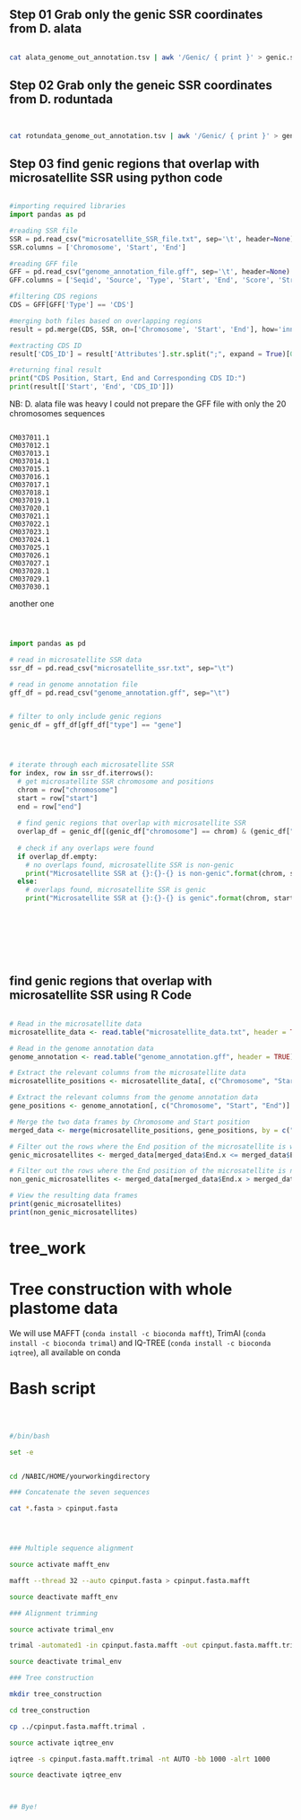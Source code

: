 ## Step 01 Grab only the genic SSR coordinates from D. alata

```bash

cat alata_genome_out_annotation.tsv | awk '/Genic/ { print }' > genic.ssr.d.alata.txt

```


## Step 02 Grab only the geneic SSR coordinates from D. roduntada

```bash


cat rotundata_genome_out_annotation.tsv | awk '/Genic/ { print }' > genic.ssr.d.rodundata.txt

```


## Step 03 find genic regions that overlap with microsatellite SSR using python code




```python

#importing required libraries
import pandas as pd

#reading SSR file
SSR = pd.read_csv("microsatellite_SSR_file.txt", sep='\t', header=None)
SSR.columns = ['Chromosome', 'Start', 'End']

#reading GFF file
GFF = pd.read_csv("genome_annotation_file.gff", sep='\t', header=None)
GFF.columns = ['Seqid', 'Source', 'Type', 'Start', 'End', 'Score', 'Strand', 'Phase', 'Attributes']

#filtering CDS regions
CDS = GFF[GFF['Type'] == 'CDS']

#merging both files based on overlapping regions
result = pd.merge(CDS, SSR, on=['Chromosome', 'Start', 'End'], how='inner')

#extracting CDS ID
result['CDS_ID'] = result['Attributes'].str.split(";", expand = True)[0].str.split("=", expand = True)[1]

#returning final result
print("CDS Position, Start, End and Corresponding CDS ID:")
print(result[['Start', 'End', 'CDS_ID']])

```



NB: D. alata file was heavy I could not prepare the GFF file with only the 20 chromosomes sequences


```

CM037011.1
CM037012.1
CM037013.1
CM037014.1
CM037015.1
CM037016.1
CM037017.1
CM037018.1
CM037019.1
CM037020.1
CM037021.1
CM037022.1
CM037023.1
CM037024.1
CM037025.1
CM037026.1
CM037027.1
CM037028.1
CM037029.1
CM037030.1

```























another one






```python



import pandas as pd

# read in microsatellite SSR data
ssr_df = pd.read_csv("microsatellite_ssr.txt", sep="\t")

# read in genome annotation file
gff_df = pd.read_csv("genome_annotation.gff", sep="\t")


# filter to only include genic regions
genic_df = gff_df[gff_df["type"] == "gene"]




# iterate through each microsatellite SSR
for index, row in ssr_df.iterrows():
  # get microsatellite SSR chromosome and positions
  chrom = row["chromosome"]
  start = row["start"]
  end = row["end"]
  
  # find genic regions that overlap with microsatellite SSR
  overlap_df = genic_df[(genic_df["chromosome"] == chrom) & (genic_df["start"] <= end) & (genic_df["end"] >= start)]
  
  # check if any overlaps were found
  if overlap_df.empty:
    # no overlaps found, microsatellite SSR is non-genic
    print("Microsatellite SSR at {}:{}-{} is non-genic".format(chrom, start, end))
  else:
    # overlaps found, microsatellite SSR is genic
    print("Microsatellite SSR at {}:{}-{} is genic".format(chrom, start, end))









```


 ## find genic regions that overlap with microsatellite SSR using R Code
 
 
 ```r
 
# Read in the microsatellite data
microsatellite_data <- read.table("microsatellite_data.txt", header = TRUE)

# Read in the genome annotation data
genome_annotation <- read.table("genome_annotation.gff", header = TRUE)

# Extract the relevant columns from the microsatellite data
microsatellite_positions <- microsatellite_data[, c("Chromosome", "Start", "End")]

# Extract the relevant columns from the genome annotation data
gene_positions <- genome_annotation[, c("Chromosome", "Start", "End")]

# Merge the two data frames by Chromosome and Start position
merged_data <- merge(microsatellite_positions, gene_positions, by = c("Chromosome", "Start"))

# Filter out the rows where the End position of the microsatellite is within the gene region
genic_microsatellites <- merged_data[merged_data$End.x <= merged_data$End.y, ]

# Filter out the rows where the End position of the microsatellite is not within the gene region
non_genic_microsatellites <- merged_data[merged_data$End.x > merged_data$End.y, ]

# View the resulting data frames
print(genic_microsatellites)
print(non_genic_microsatellites)

```








# tree_work

# Tree construction with whole plastome data

We will use MAFFT (`conda install -c bioconda mafft`), TrimAl (`conda install -c bioconda trimal`) and IQ-TREE (`conda install -c bioconda iqtree`), all available on conda


# Bash script

```bash



#/bin/bash

set -e


cd /NABIC/HOME/yourworkingdirectory

### Concatenate the seven sequences

cat *.fasta > cpinput.fasta




### Multiple sequence alignment

source activate mafft_env

mafft --thread 32 --auto cpinput.fasta > cpinput.fasta.mafft

source deactivate mafft_env

### Alignment trimming

source activate trimal_env

trimal -automated1 -in cpinput.fasta.mafft -out cpinput.fasta.mafft.trimal

source deactivate trimal_env

### Tree construction

mkdir tree_construction

cd tree_construction

cp ../cpinput.fasta.mafft.trimal .

source activate iqtree_env

iqtree -s cpinput.fasta.mafft.trimal -nt AUTO -bb 1000 -alrt 1000 

source deactivate iqtree_env



## Bye!



```
